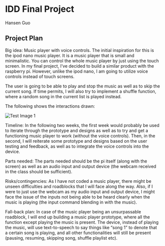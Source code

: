 # IDD Final Project
Hansen Guo

## Project Plan

Big idea: Music player with voice controls. The initial inspiration for this is the ipod nano music player. It is a music player that is small and minimalistic. You can control the whole music player by just using the touch screen. In my final project, I’ve decided to build a similar product with the raspberry pi. However, unlike the ipod nano, I am going to utilize voice controls instead of touch screens.

The user is going to be able to play and stop the music as well as to skip the current song. If time permits, I will also try to implement a shuffle function, where a random song in the current list is played instead.

The following shows the interactions drawn:

![Test Image 1](image0%20(16).jpg)

Timeline: In the following two weeks, the first week would probably be used to iterate through the prototype and designs as well as to try and get a functioning music player to work (without the voice controls). Then, in the second, I will reiterate some prototype and designs based on the user testing and feedback, as well as to integrate the voice controls into the device.

Parts needed: The parts needed should be the pi itself (along with the screen) as well as an audio input and output device (the webcam received in the class should be sufficient).

Risks/contingencies: As I have not coded a music player, there might be unseen difficulties and roadblocks that I will face along the way. Also, if I were to just use the webcam as my audio input and output device, I might face the issue of the inputs not being able to be heard clearly when the music is playing (the input command blending in with the music).

Fall-back plan: In case of the music player being an unsurpassable roadblock, I will end up building a music player prototype, where all the function except playing the music is present. The device, instead of playing the music, will use text-to-speech to say things like “song 1” to denote that a certain song is playing, and all other functionalities will still be present (pausing, resuming, skipping song, shuffle playlist etc).

